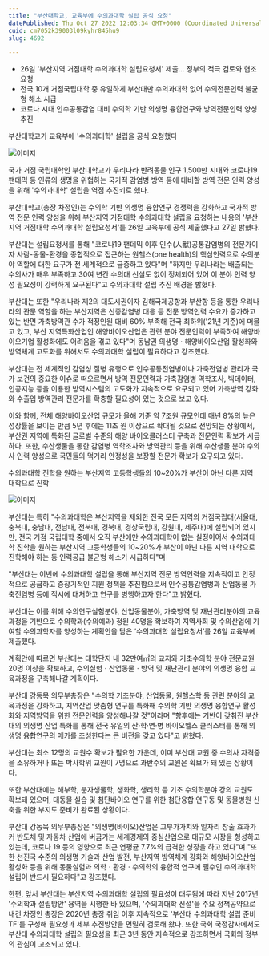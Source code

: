 ```yaml
---
title: "부산대학교, 교육부에 수의과대학 설립 공식 요청"
datePublished: Thu Oct 27 2022 12:03:34 GMT+0000 (Coordinated Universal Time)
cuid: cm7052k39003l09kyhr845hu9
slug: 4692

---
```



- 26일 '부산지역 거점대학 수의과대학 설립요청서' 제출… 정부의 적극 검토와 협조 요청
- 전국 10개 거점국립대학 중 유일하게 부산대만 수의과대학 없어 수의전문인력 불균형 해소 시급
- 코로나 시대 인수공통감염 대비 수의학 기반 의생명 융합연구와 방역전문인력 양성 추진

부산대학교가 교육부에 '수의과대학' 설립을 공식 요청했다

![이미지](https://cdn.hashnode.com/res/hashnode/image/upload/v1739257600057/b727413e-aa56-4ab9-b77a-f83e1a866a88.jpeg)

국가 거점 국립대학인 부산대학교가 우리나라 반려동물 인구 1,500만 시대와 코로나19 팬데믹 등 인류의 생명을 위협하는 국가적 감염병 방역 등에 대비할 방역 전문 인력 양성을 위해 '수의과대학' 설립을 역점 추진키로 했다.

부산대학교(총장 차정인)는 수의학 기반 의생명 융합연구 경쟁력을 강화하고 국가적 방역 전문 인력 양성을 위해 부산지역 거점대학 수의과대학 설립을 요청하는 내용의 '부산지역 거점대학 수의과대학 설립요청서'를 26일 교육부에 공식 제출했다고 27일 밝혔다.

부산대는 설립요청서를 통해 "코로나19 팬데믹 이후 인수(人獸)공통감염병의 전문가이자 사람-동물-환경을 종합적으로 접근하는 원헬스(one health)의 핵심인력으로 수의분야 역할에 대한 요구가 전 세계적으로 급증하고 있다"며 "하지만 우리나라는 배출되는 수의사가 매우 부족하고 30여 년간 수의대 신설도 없이 정체되어 있어 이 분야 인력 양성 필요성이 강력하게 요구된다"고 수의과대학 설립 추진 배경을 밝혔다.

부산대는 또한 "우리나라 제2의 대도시권이자 김해국제공항과 부산항 등을 통한 우리나라의 관문 역할을 하는 부산지역은 신종감염병 대응 등 전문 방역인력 수요가 증가하고 있는 반면 가축방역관 수가 적정인원 대비 60% 부족해 전국 최하위('21년 기준)에 머물고 있고, 부산 지역특화산업인 해양바이오산업은 관련 분야 전문인력이 부족하여 해양바이오기업 활성화에도 어려움을 겪고 있다"며 동남권 의생명ㆍ해양바이오산업 활성화와 방역체계 고도화를 위해서도 수의과대학 설립이 필요하다고 강조했다.

부산대는 전 세계적인 감염성 질병 유행으로 인수공통전염병이나 가축전염병 관리가 국가 보건의 중요한 이슈로 떠오르면서 방역 전문인력과 가축감염병 역학조사, 빅데이터, 인공지능 등을 이용한 방역시스템의 고도화가 지속적으로 요구되고 있어 가축방역 강화와 수출입 방역관리 전문가를 확충할 필요성이 있는 것으로 보고 있다.

이와 함께, 전체 해양바이오산업 규모가 올해 기준 약 7조원 규모인데 매년 8%의 높은 성장률을 보이는 만큼 5년 후에는 11조 원 이상으로 확대될 것으로 전망되는 상황에서, 부산권 지역에 특화된 글로벌 수준의 해양 바이오클러스터 구축과 전문인력 확보가 시급하다. 또한, 수산생물을 통한 감염병 역학조사와 방역관리 등을 위해 수산생물 분야 수의사 인력 양성으로 국민들의 먹거리 안정성을 보장할 전문가 확보가 요구되고 있다.

수의과대학 진학을 원하는 부산지역 고등학생들의 10~20%가 부산이 아닌 다른 지역 대학으로 진학

![이미지](https://cdn.hashnode.com/res/hashnode/image/upload/v1739257602252/e29650da-5a63-4ca9-a42d-23ae06dc2957.jpeg)

부산대는 특히 "수의과대학은 부산지역을 제외한 전국 모든 지역의 거점국립대(서울대, 충북대, 충남대, 전남대, 전북대, 경북대, 경상국립대, 강원대, 제주대)에 설립되어 있지만, 전국 거점 국립대학 중에서 오직 부산에만 수의과대학이 없는 실정이어서 수의과대학 진학을 원하는 부산지역 고등학생들의 10~20%가 부산이 아닌 다른 지역 대학으로 진학해야 하는 등 인력공급 불균형 해소가 시급하다"며

"부산대는 이번에 수의과대학 설립을 통해 부산지역 전문 방역인력을 지속적이고 안정적으로 공급하고 중장기적인 지원 정책을 추진함으로써 인수공통감염병과 산업동물 가축전염병 등에 적시에 대처하고 연구를 병행하고자 한다"고 밝혔다.

부산대는 이를 위해 수의연구실험분야, 산업동물분야, 가축방역 및 재난관리분야의 교육과정을 기반으로 수의학과(수의예과) 정원 40명을 확보하여 지역사회 및 수의산업에 기여할 수의과학자를 양성하는 계획안을 담은 ‘수의과대학 설립요청서’를 26일 교육부에 제출했다.

계획안에 따르면 부산대는 대학단지 내 32만여㎡의 교지와 기초수의학 분야 전문교원 20명 이상을 확보하고, 수의실험ㆍ산업동물ㆍ방역 및 재난관리 분야의 의생명 융합 교육과정을 구축해나갈 계획이다.

부산대 강동묵 의무부총장은 "수의학 기초분야, 산업동물, 원헬스학 등 관련 분야의 교육과정을 강화하고, 지역산업 맞춤형 연구를 특화해 수의학 기반 의생명 융합연구 활성화와 지역방역을 위한 전문인력을 양성해나갈 것"이라며 "향후에는 기반이 갖춰진 부산대의 의생명 산업 특화를 통해 전국 유일의 산·학·연·병 바이오헬스 클러스터를 통해 의생명 융합연구의 메카를 조성한다는 큰 비전을 갖고 있다"고 밝혔다.

부산대는 최소 12명의 교원수 확보가 필요한 가운데, 이미 부산대 교원 중 수의사 자격증을 소유하거나 또는 박사학위 교원이 7명으로 과반수의 교원은 확보가 돼 있는 상황이다.

또한 부산대에는 해부학, 분자생물학, 생화학, 생리학 등 기초 수의학분야 강의 교원도 확보돼 있으며, 대동물 실습 및 첨단바이오 연구를 위한 첨단융합 연구동 및 동물병원 신축을 위한 부지도 준비가 완료된 상황이다.

부산대 강동묵 의무부총장은 "의생명(바이오)산업은 고부가가치와 일자리 창출 효과가 커 반도체 및 자동차 산업에 버금가는 세계경제의 중심산업으로 대규모 시장을 형성하고 있는데, 코로나 19 등의 영향으로 최근 연평균 7.7%의 급격한 성장을 하고 있다"며 "또한 선진국 수준의 의생명 기술과 산업 발전, 부산지역 방역체계 강화와 해양바이오산업 활성화 등을 위해 동물실험과 의학ㆍ환경ㆍ수의학의 융합적 연구에 필수인 수의과대학 설립이 반드시 필요하다"고 강조했다.

한편, 앞서 부산대는 부산지역 수의과대학 설립의 필요성이 대두됨에 따라 지난 2017년 '수의학과 설립방안' 용역을 시행한 바 있으며, '수의과대학 신설'을 주요 정책공약으로 내건 차정인 총장은 2020년 총장 취임 이후 지속적으로 '부산대 수의과대학 설립 준비 TF'를 구성해 필요성과 세부 추진방안을 면밀히 검토해 왔다. 또한 국회 국정감사에서도 부산대 수의과대학 설립의 필요성을 최근 3년 동안 지속적으로 강조하면서 국회와 정부의 관심이 고조되고 있다.
